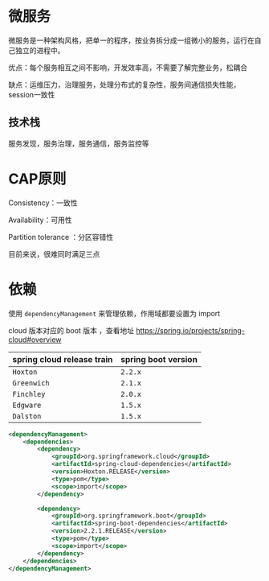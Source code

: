 # 微服务

微服务是一种架构风格，把单一的程序，按业务拆分成一组微小的服务，运行在自己独立的进程中。

优点：每个服务相互之间不影响，开发效率高，不需要了解完整业务，松耦合

缺点：运维压力，治理服务，处理分布式的复杂性，服务间通信损失性能，session一致性



## 技术栈

服务发现，服务治理，服务通信，服务监控等



# CAP原则

Consistency：一致性

Availability：可用性

Partition tolerance ：分区容错性 

目前来说，很难同时满足三点

# 依赖

使用 `dependencyManagement` 来管理依赖，作用域都要设置为 import 

cloud 版本对应的 boot 版本 ，查看地址 https://spring.io/projects/spring-cloud#overview

| spring cloud release train | spring boot version |
| -------------------------- | ------------------- |
| `Hoxton`                   | `2.2.x`             |
| `Greenwich`                | `2.1.x`             |
| `Finchley`                 | `2.0.x`             |
| `Edgware`                  | `1.5.x`             |
| `Dalston`                  | `1.5.x`             |

```xml
<dependencyManagement>
    <dependencies>
        <dependency>
            <groupId>org.springframework.cloud</groupId>
            <artifactId>spring-cloud-dependencies</artifactId>
            <version>Hoxton.RELEASE</version>
            <type>pom</type>
            <scope>import</scope>
        </dependency>

        <dependency>
            <groupId>org.springframework.boot</groupId>
            <artifactId>spring-boot-dependencies</artifactId>
            <version>2.2.1.RELEASE</version>
            <type>pom</type>
            <scope>import</scope>
        </dependency>
    </dependencies>
</dependencyManagement>
```

